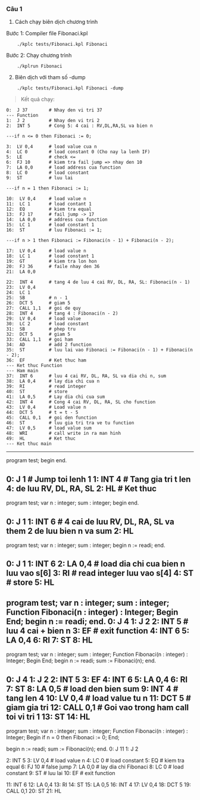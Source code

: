 ### Câu 1

1. Cách chạy biên dịch chương trình 

Bước 1: Compiler file Fibonaci.kpl
```
    ./kplc tests/Fibonaci.kpl Fibonaci
```

Bước 2: Chạy chương trình 
```
    ./kplrun Fibonaci
```

2. Biên dịch với tham số -dump 
```
    ./kplc tests/Fibonaci.kpl Fibonaci -dump
```
> Kết quả chạy:
```
0:  J 37        # Nhay den vi tri 37
--- Function
1:  J 2         # Nhay den vi tri 2
2:  INT 5       # Cong 5: 4 cai : RV,DL,RA,SL va bien n

---if n <= 0 then Fibonaci := 0;

3:  LV 0,4      # load value cua n
4:  LC 0        # load constant 0 (Cho nay la lenh IF)
5:  LE          # check <=
6:  FJ 10       # kiem tra fail jump => nhay den 10
7:  LA 0,0      # load address cua function 
8:  LC 0        # load constant 
9:  ST          # luu lai

---if n = 1 then Fibonaci := 1;

10:  LV 0,4     # load value n
11:  LC 1       # load contant 1
12:  EQ         # kiem tra equal
13:  FJ 17      # fail jump -> 17
14:  LA 0,0     # address cua function
15:  LC 1       # load constant 1   
16:  ST         # luu Fibonaci := 1;

---if n > 1 then Fibonaci := Fibonaci(n - 1) + Fibonaci(n - 2);

17:  LV 0,4     # load value n
18:  LC 1       # load constant 1
19:  GT         # kiem tra lon hon
20:  FJ 36      # faile nhay den 36
21:  LA 0,0

22:  INT 4      # tang 4 de luu 4 cai RV, DL, RA, SL: Fibonaci(n - 1)
23:  LV 0,4
24:  LC 1
25:  SB         # n - 1
26:  DCT 5      # giam 5
27:  CALL 1,1   # goi de quy
28:  INT 4      # tang 4 : Fibonaci(n - 2)
29:  LV 0,4     # load value 
30:  LC 2       # load constant
31:  SB         # phep tru
32:  DCT 5      # giam 5
33:  CALL 1,1   # goi ham
34:  AD         # add 2 function
35:  ST         # luu lai vao Fibonaci := Fibonaci(n - 1) + Fibonaci(n - 2);
36:  EF         # Ket thuc ham
--- Ket thuc Function
--- Ham main
37:  INT 6      # luu 4 cai RV, DL, RA, SL va dia chi n, sum
38:  LA 0,4     # lay dia chi cua n
39:  RI         # read integer
40:  ST         # store
41:  LA 0,5     # Lay dia chi cua sum
42:  INT 4      # Cong 4 cai RV, DL, RA, SL cho function
43:  LV 0,4     # Load value n
44:  DCT 5      # t = t - 5 
45:  CALL 0,1   # goi den function
46:  ST         # luu gia tri tra ve tu function
47:  LV 0,5     # load value sum
48:  WRI        # call write in ra man hinh
49:  HL         # Ket thuc
--- Ket thuc main
```


---
program test;
begin 
end.


0:  J 1     # Jump toi lenh 1
1:  INT 4   # Tang gia tri t len 4: de luu RV, DL, RA, SL 
2:  HL      # Ket thuc
---

program test;
var n : integer;
    sum : integer;
begin 
end.

0:  J 1
1:  INT 6   # 4 cai de luu RV, DL, RA, SL va them 2 de luu bien n va sum
2:  HL
---
program test;
var n : integer;
    sum : integer;
begin 
    n := readi;
end.


0:  J 1
1:  INT 6
2:  LA 0,4  # load dia chi cua bien n luu vao s[6]
3:  RI      # read integer luu vao s[4]
4:  ST      # store
5:  HL
---
program test;
var n : integer;
    sum : integer;
Function Fibonaci(n : integer) : Integer;
Begin
End;
begin 
    n := readi;
end.
0:  J 4
1:  J 2
2:  INT 5       # luu 4 cai + bien n
3:  EF          # exit function
4:  INT 6
5:  LA 0,4
6:  RI
7:  ST
8:  HL
---
program test;
var n : integer;
    sum : integer;
Function Fibonaci(n : integer) : Integer;
Begin
End;
begin 
    n := readi;
    sum := Fibonaci(n);
end.

0:  J 4
1:  J 2
2:  INT 5
3:  EF
4:  INT 6
5:  LA 0,4
6:  RI
7:  ST
8:  LA 0,5      # load den bien sum
9:  INT 4       # tang len 4 
10:  LV 0,4     # load value tu n
11:  DCT 5      # giam gia tri 
12:  CALL 0,1   # Goi vao trong ham call toi vi tri 1
13:  ST
14:  HL
---
program test;
var n : integer;
    sum : integer;
Function Fibonaci(n : integer) : Integer;
Begin
    if n = 0 then Fibonaci := 0;
End;

begin 
    n := readi;
    sum := Fibonaci(n);
end.
0:  J 11
1:  J 2

2:  INT 5
3:  LV 0,4      # load value n 
4:  LC 0        # load constant 
5:  EQ          # kiem tra equal
6:  FJ 10       # false jump 
7:  LA 0,0      # lay dia chi Fibonaci
8:  LC 0        # load constant
9:  ST          # luu lai 
10:  EF         # exit function

11:  INT 6
12:  LA 0,4
13:  RI
14:  ST
15:  LA 0,5
16:  INT 4
17:  LV 0,4
18:  DCT 5
19:  CALL 0,1
20:  ST
21:  HL
